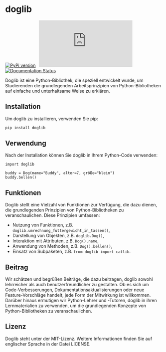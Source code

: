 # doglib
[![PyPi version](https://badgen.net/pypi/v/doglib/?color=blue)](https://pypi.org/project/doglib/) &thinsp; [![GitHub license](https://badgen.net/github/license/Naereen/Strapdown.js)](https://github.com/Naereen/StrapDown.js/blob/master/LICENSE) &thinsp; [![Documentation Status](https://readthedocs.org/projects/ansicolortags/badge/?version=latest)](http://ansicolortags.readthedocs.io/?badge=latest)

Doglib ist eine Python-Bibliothek, die speziell entwickelt wurde, um Studierenden die grundlegenden Arbeitsprinzipien von Python-Bibliotheken auf einfache und unterhaltsame Weise zu erklären.

## Installation

Um doglib zu installieren, verwenden Sie pip:

```bash
pip install doglib
```

## Verwendung
Nach der Installation können Sie doglib in Ihrem Python-Code verwenden:
```
import doglib

buddy = Dog(name="Buddy", alter=7, größe="klein")
buddy.bellen()
```

## Funktionen
Doglib stellt eine Vielzahl von Funktionen zur Verfügung, die dazu dienen, die grundlegenden Prinzipien von Python-Bibliotheken zu veranschaulichen. Diese Prinzipien umfassen:

- Nutzung von Funktionen, z.B. `doglib.umrechnung_futtergewicht_in_tassen()`,
- Darstellung von Objekten, z.B. `doglib.Dog()`,
- Interaktion mit Attributen, z.B. `Dog().name`,
- Anwendung von Methoden, z.B. `Dog().bellen()`,
- Einsatz von Subpaketen, z.B. `from doglib import catlib`.


## Beitrag
Wir schätzen und begrüßen Beiträge, die dazu beitragen, doglib sowohl lehrreicher als auch benutzerfreundlicher zu gestalten. Ob es sich um Code-Verbesserungen, Dokumentationsaktualisierungen oder neue Feature-Vorschläge handelt, jede Form der Mitwirkung ist willkommen. Darüber hinaus ermutigen wir Python-Lehrer und -Tutoren, doglib in ihren Lernmaterialien zu verwenden, um die grundlegenden Konzepte von Python-Bibliotheken zu veranschaulichen.

## Lizenz
Doglib steht unter der MIT-Lizenz. Weitere Informationen finden Sie auf englischer Sprache in der Datei LICENSE.